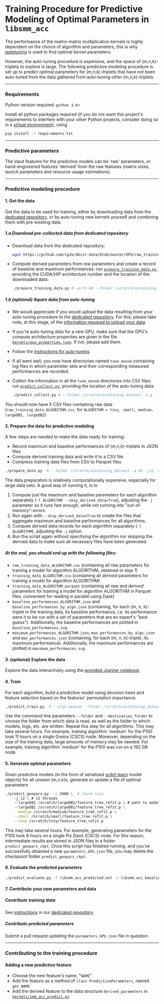 # Training Procedure for Predictive Modeling of Optimal Parameters in `libsmm_acc`

The performance of the matrix-matrix multiplication kernels is highly dependent on the choice of algorithm and parameters, this is why [*autotuning*](https://github.com/cp2k/dbcsr/blob/develop/src/acc/libsmm_acc/README.md) is used to find optimal kernel parameters.

However, the auto-tuning procedure is expensive, and the space of (m,n,k)-triplets to explore is large. The following predictive modeling procedure is set up to predict optimal parameters for (m,n,k)-triplets that have not been auto-tuned from the data gathered from auto-tuning other (m,n,k)-triplets.

---

### Requirements

Python version required: `python 3.6+`

Install all python packages required (if you do not want this project's requirements to interfere with your other Python projects, consider doing so in a [virtual environment](https://docs.python.org/3/tutorial/venv.html)), using

```bash
pip install -r requirements.txt
```

---

### Predictive parameters

The input features for the predictive models can be 'raw' parameters, or hand-engineered features 'derived' from the raw features (matrix sizes, launch parameters and resource usage estimations).

---

### Predictive modeling procedure

#### 1. Get the data

Get the data to be used for training, either by downloading data from the [dedicated repository](https://github.com/cp2k/dbcsr-data), or by auto-tuning new kernels yourself and combining them with pre-existing data.

##### 1.a Download pre-collected data from dedicated repository

- Download data from the dedicated repository:

  ```bash
  wget https://github.com/cp2k/dbcsr-data/blob/master/GPU/raw_training_data_ALGORITHM.csv  # for ALGORITHM = tiny, small, medium, largeDB1, largeDB2
  ```

- Compute derived parameters from raw parameters and create a record of baseline and maximum performances: run [`prepare_training_data.py`](https://github.com/cp2k/dbcsr/blob/develop/src/acc/libsmm_acc/predict/prepare_training_data.py), providing the CUDA/HIP architecture number and the location of the downloaded data:

  ```bash
  ./prepare_training_data.py # –arch 60 --folder /scratch/autotuning_dataset, e.g.
  ```

##### 1.b (optional) Aquire data from auto-tuning

- We would appreciate if you would upload the data resulting from your auto-tuning procedure to the [dedicated repository](https://github.com/cp2k/dbcsr-data). For this, please take note, at this stage, of the [information required to upload your data](https://github.com/cp2k/dbcsr-data/blob/master/git-commit.template).

- If you're auto-tuning data for a new GPU, make sure that the GPU's compute architecture properties are given in the file [`kernels/gpu_properties.json`](https://github.com/cp2k/dbcsr/blob/develop/src/acc/libsmm_acc/kernels/gpu_properties.json). If not, please add them.

- Follow the [instructions for auto-tuning](tune.md).

- If all went well, you now have directories named `tune_mxnxk` containing log files in which parameter sets and their corresponding measured performances are recorded.

- Collect the information in all the `tune_mxnxk` directories into CSV files: run [`predict_collect.py`](https://github.com/cp2k/dbcsr/blob/develop/src/acc/libsmm_acc/predict/predict_collect.py), providing the location of the auto-tuning data:

  ```bash
  ./predict_collect.py # --folder /scratch/autotuning_dataset, e.g.
  ```

You should now have 5 CSV files containing raw data (`raw_training_data_ALGORITHM.csv`, for `ALGORITHM = tiny, small, medium, largeDB1, largeDB2`)

#### 2. Prepare the data for predictive modeling

A few steps are needed to make the data ready for training:

- Record maximum and baseline performances of (m,n,k)-triplets in JSON files
- Compute derived training data and write it to a CSV file
- Compress training data files from CSV to Parquet files

```bash
./prepare_data.py  # --folder /scratch/autotuning_dataset -a 60 -j12, e.g. to run with 12 threads
```

The data preparation is relatively computationally expensive, especially for large data sets.
A good way of running it, is to

1. Compute just the maximum and baseline parameters for each algorithm separately (`-l ALGORITHM --skip_derived_data=True`), adjusting the `-j` parameter so it runs fast enough, while not running into "out-of-memory"-errors
2. Run again with `--skip_derived_data=True` to create the files that aggregate maximum and baseline performances for all algorithms.
3. Compute derived data records for each algorithm separately (`-l ALGORITHM`), adjusting the `-j` option.
4. Run the script again without specifying the algorithm nor skipping the derived data to make sure all necessary files have been generated.

##### At the end, you should end up with the following files:

- `raw_training_data_ALGORITHM.csv` (containing all *raw* parameters for training a model for algorithm ALGORITHM, obtained in step 1)
- `training_data_ALGORITHM.csv` (containing all *derived* parameters for training a model for algorithm ALGORITHM)
- `training_data_ALGORITHM.parquet` (containing all *raw* and *derived* parameters for training a model for algorithm ALGORITHM in Parquet files, convenient for reading in parallel using Dask)
- `baseline_performances_ALGORITHM.json` and `baseline_performances_by_algo.json` (containing, for each (m, n, k)-triplet in the training data, its baseline performance, i.e. its performance were it to be run with a set of parameters that are an expert's "best guess"). Additionally, the baseline performances are plotted in `baseline_performances.svg`.
- `maximum_performances_ALGORITHM.json`, `max_performances_by_algo.json` and `max_performances.json` (containing, for each (m, n, k)-triplet, its maximum performance). Additionally, the maximum performances are plotted in `maximum_performances.svg`.

#### 3. (optional) Explore the data

Explore the data interactively using the [provided Jupyter notebook](https://github.com/cp2k/dbcsr/blob/develop/src/acc/libsmm_acc/notebooks/inspect_training_data.ipynb).

#### 4. Train

For each algorithm, build a predictive model using decision trees and feature selection based on the features' permutation importance.

```bash
./predict_train.py  # --algo medium --folder /scratch/autotuning_dataset, e.g.
```

Use the command-line parameters `--folder` and `--destination_folder` to choose the folder from which data is read, as well as the folder to which models, logs, etc. are written.
Repeat this step for all algorithms.
This may take several hours. For example, training algorithm 'medium' for the P100 took 11 hours on a single Greina (CSCS) node.
Moreover, depending on the size of the training data, large amounts of memory may be needed. For example, training algorithm 'medium' for the P100 was run on a 192 GB node.

#### 5. Generate optimal parameters

Given predictive models (in the form of serialized [scikit-learn](https://scikit-learn.org/) model objects) for all unseen (m,n,k)s, generate or update a file of optimal parameters

```bash
./predict_genpars.py  -c 5000 \  # chunk size
    -j 12 \ # 12 threads
    --largeDB2 /scratch/largeDB2/feature_tree_refit.p \ # path to models
    --largeDB1 /scratch/largeDB1/feature_tree_refit.p \
    --medium /scratch/medium/feature_tree_refit.p \
    --small /scratch/small/feature_tree_refit.p \
    --tiny /scratch/tiny/feature_tree_refit.p
```

This may take several hours. For example, generating parameters for the P100 took 8 hours on a single Piz Daint (CSCS) node. For this reason, intermediate results are stored in JSON files in a folder `predict_genpars_ckpt`. Once this script has finished running, and you've successfully obtained a new `parameters_GPU.json` file, you may delete the checkpoint folder `predict_genpars_ckpt`.

#### 6. Evaluate the predicted parameters

```bash
./predict_evaluate.py -f libsmm_acc_predicted.out -n libsmm_acc_baseline.out
```

#### 7. Contribute your new parameters and data

##### Contribute training data

See [instructions](https://github.com/cp2k/dbcsr-data#contributing) in our [dedicated repository](https://github.com/cp2k/dbcsr-data)

##### Contribute predicted parameters

Submit a pull request updating the `parameters_GPU.json` file in question.

---

### Contributing to the training procedure

#### Adding a new predictive feature

- Choose the new feature's name, "`NAME`"
- Add the feature as a method of `class PredictiveParameters`, named `get_NAME`
- Add the derived feature to the data structure `derived_parameters` in [`kernels/smm_acc_predict.py`](https://github.com/cp2k/dbcsr/blob/develop/src/acc/libsmm_acc/kernels/smm_acc_predict.py)
